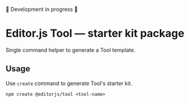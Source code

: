 🚧 Development in progress 🚧

# Editor.js Tool — starter kit package

Single command helper to generate a Tool template.

## Usage

Use `create` command to generate Tool's starter kit.

```
npm create @editorjs/tool <tool-name>
```